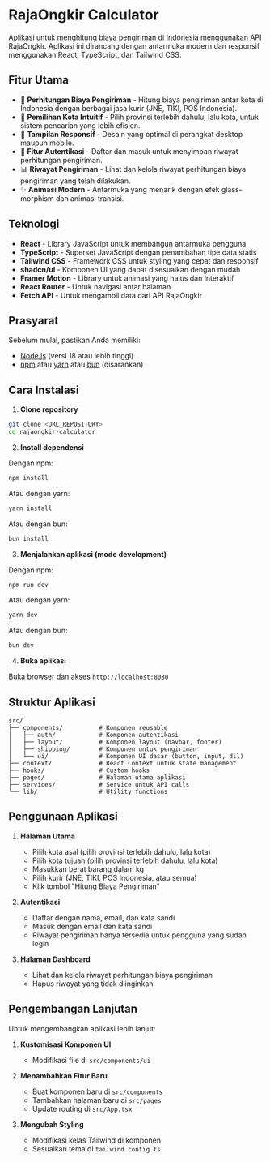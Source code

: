
# RajaOngkir Calculator

Aplikasi untuk menghitung biaya pengiriman di Indonesia menggunakan API RajaOngkir. Aplikasi ini dirancang dengan antarmuka modern dan responsif menggunakan React, TypeScript, dan Tailwind CSS.

## Fitur Utama

- 🚚 **Perhitungan Biaya Pengiriman** - Hitung biaya pengiriman antar kota di Indonesia dengan berbagai jasa kurir (JNE, TIKI, POS Indonesia).
- 🔄 **Pemilihan Kota Intuitif** - Pilih provinsi terlebih dahulu, lalu kota, untuk sistem pencarian yang lebih efisien.
- 📱 **Tampilan Responsif** - Desain yang optimal di perangkat desktop maupun mobile.
- 🔐 **Fitur Autentikasi** - Daftar dan masuk untuk menyimpan riwayat perhitungan pengiriman.
- 📊 **Riwayat Pengiriman** - Lihat dan kelola riwayat perhitungan biaya pengiriman yang telah dilakukan.
- ✨ **Animasi Modern** - Antarmuka yang menarik dengan efek glass-morphism dan animasi transisi.

## Teknologi

- **React** - Library JavaScript untuk membangun antarmuka pengguna
- **TypeScript** - Superset JavaScript dengan penambahan tipe data statis
- **Tailwind CSS** - Framework CSS untuk styling yang cepat dan responsif
- **shadcn/ui** - Komponen UI yang dapat disesuaikan dengan mudah
- **Framer Motion** - Library untuk animasi yang halus dan interaktif
- **React Router** - Untuk navigasi antar halaman
- **Fetch API** - Untuk mengambil data dari API RajaOngkir

## Prasyarat

Sebelum mulai, pastikan Anda memiliki:

- [Node.js](https://nodejs.org/) (versi 18 atau lebih tinggi)
- [npm](https://www.npmjs.com/) atau [yarn](https://yarnpkg.com/) atau [bun](https://bun.sh/) (disarankan)

## Cara Instalasi

1. **Clone repository**

```bash
git clone <URL_REPOSITORY>
cd rajaongkir-calculator
```

2. **Install dependensi**

Dengan npm:
```bash
npm install
```

Atau dengan yarn:
```bash
yarn install
```

Atau dengan bun:
```bash
bun install
```

3. **Menjalankan aplikasi (mode development)**

Dengan npm:
```bash
npm run dev
```

Atau dengan yarn:
```bash
yarn dev
```

Atau dengan bun:
```bash
bun dev
```

4. **Buka aplikasi**

Buka browser dan akses `http://localhost:8080`

## Struktur Aplikasi

```
src/
├── components/          # Komponen reusable
│   ├── auth/            # Komponen autentikasi
│   ├── layout/          # Komponen layout (navbar, footer)
│   ├── shipping/        # Komponen untuk pengiriman
│   └── ui/              # Komponen UI dasar (button, input, dll)
├── context/             # React Context untuk state management
├── hooks/               # Custom hooks
├── pages/               # Halaman utama aplikasi
├── services/            # Service untuk API calls
└── lib/                 # Utility functions
```

## Penggunaan Aplikasi

1. **Halaman Utama**
   - Pilih kota asal (pilih provinsi terlebih dahulu, lalu kota)
   - Pilih kota tujuan (pilih provinsi terlebih dahulu, lalu kota)
   - Masukkan berat barang dalam kg
   - Pilih kurir (JNE, TIKI, POS Indonesia, atau semua)
   - Klik tombol "Hitung Biaya Pengiriman"

2. **Autentikasi**
   - Daftar dengan nama, email, dan kata sandi
   - Masuk dengan email dan kata sandi
   - Riwayat pengiriman hanya tersedia untuk pengguna yang sudah login

3. **Halaman Dashboard**
   - Lihat dan kelola riwayat perhitungan biaya pengiriman
   - Hapus riwayat yang tidak diinginkan

## Pengembangan Lanjutan

Untuk mengembangkan aplikasi lebih lanjut:

1. **Kustomisasi Komponen UI**
   - Modifikasi file di `src/components/ui`

2. **Menambahkan Fitur Baru**
   - Buat komponen baru di `src/components`
   - Tambahkan halaman baru di `src/pages`
   - Update routing di `src/App.tsx`

3. **Mengubah Styling**
   - Modifikasi kelas Tailwind di komponen
   - Sesuaikan tema di `tailwind.config.ts`
